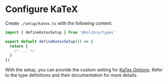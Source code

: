 # Configure KaTeX

<Environment type="node" />

Create `./setup/katex.ts` with the following content:

```ts
import { defineKatexSetup } from '@kolibry/types'

export default defineKatexSetup(() => {
  return {
    /* ... */
  }
})
```

With the setup, you can provide the custom setting for [KaTex Options](https://katex.org/docs/options.html). Refer to the type definitions and their documentation for more details.
